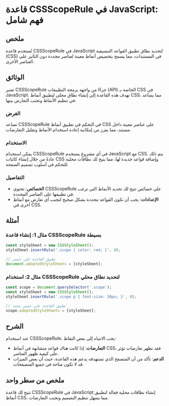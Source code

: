 <!--
Meta Description: # قاعدة CSSScopeRule في JavaScript: فهم شامل ## ملخص تُستخدم قاعدة CSSScopeRule في JavaScript لتحديد نطاق تطبيق القواعد التنسيقية (CSS) في المستندات، ...
Meta Keywords: cssscoperule, css, javascript, على, أنماط
-->

# قاعدة CSSScopeRule في JavaScript: فهم شامل

## ملخص
تُستخدم قاعدة CSSScopeRule في JavaScript لتحديد نطاق تطبيق القواعد التنسيقية (CSS) في المستندات، مما يسمح بتخصيص أنماط معينة لعناصر محددة دون التأثير على العناصر الأخرى.

## الوثائق
تعتبر CSSScopeRule جزءًا من واجهة برمجة التطبيقات (API) الخاصة بـ CSS في JavaScript. تهدف هذه القاعدة إلى إنشاء نطاق محلي لتطبيق أنماط CSS، مما يساعد في تنظيم الأنماط وتجنب التعارض بينها.

### الغرض
تساعد CSSScopeRule في التحكم في تطبيق أنماط CSS على عناصر معينة داخل مستند، مما يعزز من إمكانية إعادة استخدام الأنماط وتقليل التعارضات.

### الاستخدام
يمكن استخدام CSSScopeRule في أي مشروع يستخدم JavaScript مع CSS. يتم ذلك عادةً من خلال إنشاء كائنات CSS وإضافة قواعد جديدة لها، مما يتيح لك نطاقات محلية للتحكم في أسلوب تصميم الصفحة.

### التفاصيل
- **الخصائص**: تحتوي CSSScopeRule على خصائص تتيح لك تحديد الأنماط التي ترغب في تطبيقها على العناصر المحددة.
- **الإعدادات**: يجب أن تكون القواعد محددة بشكل صحيح لتجنب أي تعارض مع أنماط أخرى في CSS.

## أمثلة
### مثال 1: إنشاء قاعدة CSSScopeRule بسيطة
```javascript
const styleSheet = new CSSStyleSheet();
styleSheet.insertRule('.scope { color: red; }', 0);

// تطبيق القاعدة على عنصر
document.adoptedStyleSheets = [styleSheet];
```

### مثال 2: استخدام CSSScopeRule لتحديد نطاق محلي
```javascript
const scope = document.querySelector('.scope');
const styleSheet = new CSSStyleSheet();
styleSheet.insertRule('.scope p { font-size: 20px; }', 0);

// تطبيق القاعدة على عنصر محدد
scope.adoptedStyleSheets = [styleSheet];
```

## الشرح
عند استخدام CSSScopeRule، يجب الانتباه إلى بعض النقاط:
- **التعارضات**: إذا كانت هناك قواعد متشابهة في أنماط CSS، فقد تظهر تعارضات تؤثر على كيفية ظهور العناصر.
- **الدعم**: تأكد من أن المتصفح الذي تستهدفه يدعم هذه القاعدة، حيث أن بعض الميزات قد لا تكون متاحة في جميع المتصفحات.

## ملخص من سطر واحد
تتيح لك قاعدة CSSScopeRule في JavaScript إنشاء نطاقات محلية فعالة لتطبيق أنماط CSS، مما يسهل تنظيم التصميم وتجنب التعارضات.